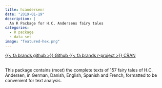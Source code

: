```yaml
---
title: hcandersenr
date: "2019-01-19"
description: |
  An R Package for H.C. Andersens fairy tales
categories:
  - R package
  - data set
image: "featured-hex.png"
---
```




<div class="project-buttons">
<a href="https://github.com/EmilHvitfeldt/hcandersenr">
  {{< fa brands github >}} Github
</a>
<a href="https://CRAN.R-project.org/package=hcandersenr">
  {{< fa brands r-project >}} CRAN
</a>
</div>
<br>

This package contains (most) the complete texts of 157 fairy tales of H.C. Andersen, in German, Danish, English, Spanish and French, formatted to be convenient for text analysis.

